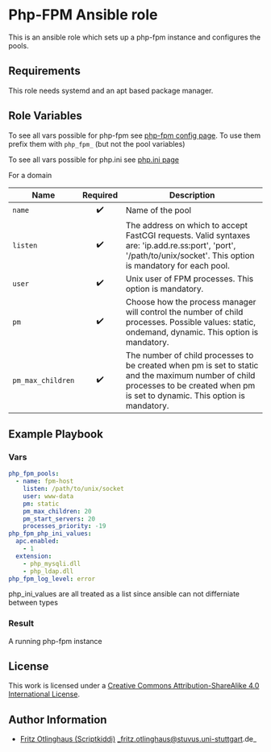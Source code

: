 # Php-FPM Ansible role

This is an ansible role which sets up a php-fpm instance and configures the pools.


## Requirements

This role needs systemd and an apt based package manager.


## Role Variables

To see all vars possible for php-fpm see 
[php-fpm config page](https://secure.php.net/manual/en/install.fpm.configuration.php). To use them prefix them with `php_fpm_` (but not the pool variables)


To see all vars possible for php.ini see
[php.ini page](https://secure.php.net/manual/de/ini.list.php)

For a domain

| Name                      | Required                 | Description       | 
|---------------------------|:------------------------:|---------------|
| `name`          | :heavy_check_mark:       | Name of the pool         |
| `listen`          | :heavy_check_mark:         | The address on which to accept FastCGI requests. Valid syntaxes are: 'ip.add.re.ss:port', 'port', '/path/to/unix/socket'. This option is mandatory for each pool.  |
| `user`          | :heavy_check_mark:         | Unix user of FPM processes. This option is mandatory.|
| `pm`          | :heavy_check_mark:           | Choose how the process manager will control the number of child processes. Possible values: static, ondemand, dynamic. This option is mandatory. |
| `pm_max_children`          | :heavy_check_mark:         | The number of child processes to be created when pm is set to static and the maximum number of child processes to be created when pm is set to dynamic. This option is mandatory. |




## Example Playbook

### Vars

```yml
php_fpm_pools:
  - name: fpm-host
    listen: /path/to/unix/socket
    user: www-data
    pm: static
    pm_max_children: 20
    pm_start_servers: 20
    processes_priority: -19
php_fpm_php_ini_values: 
  apc.enabled:
    - 1
  extension:
    - php_mysqli.dll
    - php_ldap.dll
php_fpm_log_level: error
```

php_ini_values are all treated as a list since ansible can not differniate between types
### Result

A running php-fpm instance


## License

This work is licensed under a [Creative Commons Attribution-ShareAlike 4.0 International License](http://creativecommons.org/licenses/by-sa/4.0/).


## Author Information

 * [Fritz Otlinghaus (Scriptkiddi)](https://github.com/Scriptkiddi) _fritz.otlinghaus@stuvus.uni-stuttgart.de_
